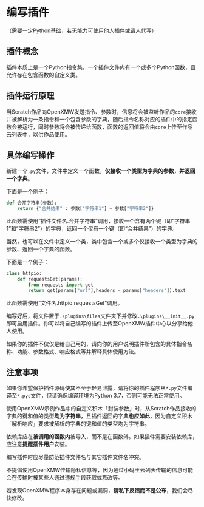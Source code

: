 # 编写插件

（需要一定Python基础，若无能力可使用他人插件或请人代写）

## 插件概念

插件本质上是一个Python指令集，一个插件文件内有一个或多个Python函数，且允许存在包含函数的自定义类。

## 插件运行原理

当Scratch作品向OpenXMW发送指令、参数时，信息将会被监听作品的`core`接收并被解析为一条指令和一个包含参数的字典，随后指令名称对应的插件中的指定函数会被运行，同时参数将会被传递给函数，函数的返回值将会由`core`上传至作品云列表中，以供作品使用。

## 具体编写操作

新建一个`.py`文件，文件中定义一个函数，**仅接收一个类型为字典的参数，并返回一个字典**。

下面是一个例子：

```python
def 合并字符串(参数):
    return {"合并结果" : 参数["字符串1"] + 参数["字符串2"]}
```

此函数需使用“插件文件名.合并字符串”调用，接收一个含有两个键（即“字符串1”和“字符串2”）的字典，返回一个仅有一个键（即“合并结果”）的字典。

当然，也可以在文件中定义一个类，类中包含一个或多个仅接收一个类型为字典的参数、返回一个字典的函数。

下面是一个例子：

```python
class httpio:
    def requestsGet(params):
        from requests import get
        return get(params["url"],headers = params["headers"]).text
```

此函数需使用“文件名.httpio.requestsGet”调用。

编写好后，将文件置于`.\plugins\files`文件夹下并修改`.\plugins\__init__.py`即可启用插件。你可以将自己编写的插件上传至OpenXMW插件中心以分享给他人使用。

如果你的插件不仅仅是给自己用的，请向你的用户说明插件所包含的具体指令名称、功能、参数格式、响应格式等并解释具体使用方法。

## 注意事项

如果你希望保护插件源码使其不至于轻易泄露，请将你的插件程序从`*.py`文件编译至`*.pyc`文件，但请确保编译环境为Python 3.7，否则可能无法正常使用。

使用OpenXMW示例作品中的自定义积木「封装参数」时，从Scratch作品接收的字典的键和值的类型**均为字符串**，且插件返回的字典**也应如此**，因为自定义积木「解析响应」要求被解析的字典的键和值的类型均为字符串。

依赖库应在**被调用的函数内**被导入，而不是在函数外。如果插件需要安装依赖库，应注意**提醒插件用户**安装。

编写插件时应尽量防范插件文件名与其它插件文件名冲突。

不提倡使用OpenXMW传输隐私信息等，因为通过小码王云列表传输的信息可能会在传输时被某些人通过违规手段获取或篡改等。

若发现OpenXMW程序本身存在问题或漏洞，**请私下反馈而不是公布**，我们会尽快修改。